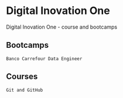 # Digital Inovation One
 
 Digital Inovation One - course and bootcamps

 ## Bootcamps

    Banco Carrefour Data Engineer

 ## Courses

    Git and GitHub
